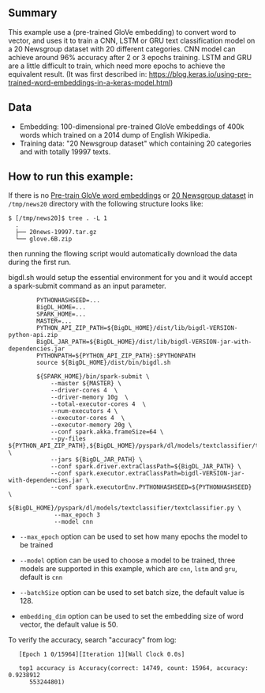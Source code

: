 ## Summary
 This example use a (pre-trained GloVe embedding) to convert word to vector,
 and uses it to train a CNN, LSTM or GRU text classification model on a 20 Newsgroup dataset
 with 20 different categories. CNN model can achieve around 96% accuracy after 2 or 3 epochs training.
 LSTM and GRU are a little difficult to train, which need more epochs to achieve the equivalent result.
(It was first described in: https://blog.keras.io/using-pre-trained-word-embeddings-in-a-keras-model.html)
## Data
* Embedding: 100-dimensional pre-trained GloVe embeddings of 400k words which trained on a 2014 dump of English Wikipedia.
* Training data: "20 Newsgroup dataset" which containing 20 categories and with totally 19997 texts.

## How to run this example:

If there is no [Pre-train GloVe word embeddings](http://nlp.stanford.edu/data/glove.6B.zip)
or [20 Newsgroup dataset](http://www.cs.cmu.edu/afs/cs.cmu.edu/project/theo-20/www/data/news20.html) in
`/tmp/news20` directory with the following structure looks like:

```{r, engine='sh'}
$ [/tmp/news20]$ tree . -L 1
  .
  ├── 20news-19997.tar.gz
  └── glove.6B.zip
```

then running the flowing script would automatically download the data during the first run.

bigdl.sh would setup the essential environment for you and it would accept a spark-submit command as an input parameter.

```{r, engine='sh'}
        PYTHONHASHSEED=...
        BigDL_HOME=...
        SPARK_HOME=...
        MASTER=...
        PYTHON_API_ZIP_PATH=${BigDL_HOME}/dist/lib/bigdl-VERSION-python-api.zip
        BigDL_JAR_PATH=${BigDL_HOME}/dist/lib/bigdl-VERSION-jar-with-dependencies.jar
        PYTHONPATH=${PYTHON_API_ZIP_PATH}:$PYTHONPATH
        source ${BigDL_HOME}/dist/bin/bigdl.sh

        ${SPARK_HOME}/bin/spark-submit \
            --master ${MASTER} \
            --driver-cores 4  \
            --driver-memory 10g  \
            --total-executor-cores 4  \
            --num-executors 4 \
            --executor-cores 4  \
            --executor-memory 20g \
            --conf spark.akka.frameSize=64 \
            --py-files ${PYTHON_API_ZIP_PATH},${BigDL_HOME}/pyspark/dl/models/textclassifier/textclassifier.py  \
            --jars ${BigDL_JAR_PATH} \
            --conf spark.driver.extraClassPath=${BigDL_JAR_PATH} \
            --conf spark.executor.extraClassPath=bigdl-VERSION-jar-with-dependencies.jar \
            --conf spark.executorEnv.PYTHONHASHSEED=${PYTHONHASHSEED} \
            ${BigDL_HOME}/pyspark/dl/models/textclassifier/textclassifier.py \
             --max_epoch 3
             --model cnn
```

* `--max_epoch` option can be used to set how many epochs the model to be trained

* `--model` option can be used to choose a model to be trained, three models are supported in this example,
which are `cnn`, `lstm` and `gru`, default is `cnn`

* `--batchSize` option can be used to set batch size, the default value is 128.

* `embedding_dim` option can be used to set the embedding size of word vector, the default value is 50.

To verify the accuracy, search "accuracy" from log:

```{r, engine='sh'}
   [Epoch 1 0/15964][Iteration 1][Wall Clock 0.0s]

   top1 accuracy is Accuracy(correct: 14749, count: 15964, accuracy: 0.9238912
      553244801)
```
